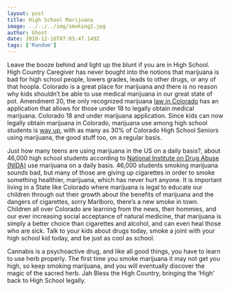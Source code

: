 ```yaml
---
layout: post
title: High School Marijuana
image: ../../../img/smoking2.jpg
author: Ghost
date: 2010-12-16T07:03:47.149Z
tags: ['Random']
---
```


Leave the booze behind and light up the blunt if you are in High School. High Country Caregiver has never bought into the notions that marijuana is bad for high school people, lowers grades, leads to other drugs, or any of that hoopla. Colorado is a great place for marijuana and there is no reason why kids shouldn’t be able to use medical marijuana in our great state of pot. Amendment 20, the only recognized marijuana [law in Colorado](https://www.colorado.gov/) has an application that allows for those under 18 to legally obtain medical marijuana. Colorado 18 and under marijuana application. Since kids can now legally obtain marijuana in Colorado, marijuana use among high school students is [way up](http://www.medpagetoday.com/Blogs/23944), with as many as 30% of Colorado High School Seniors using marijuana, the good stuff too, on a regular basis.

Just how many teens are using marijuana in the US on a daily basis?, about 46,000 high school students according to [National Institute on Drug Abuse (NIDA)](https://www.drugabuse.gov/) use marijuana on a daily basis. 46,000 students smoking marijuana sounds bad, but many of those are giving up cigarettes in order to smoke something healthier, marijuana, which has never hurt anyone. It is important living in a State like Colorado where marijuana is legal to educate our children through out their growth about the benefits of marijuana and the dangers of cigarettes, sorry Marlboro, there’s a new smoke in town. Children all over Colorado are learning from the news, their hommies, and our ever increasing social acceptance of natural medicine, that marijuana is simply a better choice than cigarettes and alcohol, and can even heal those who are sick. Talk to your kids about drugs today, smoke a joint with your high school kid today, and be just as cool as school.

Cannabis is a psychoactive drug, and like all good things, you have to learn to use herb properly. The first time you smoke marijuana it may not get you high, so keep smoking marijuana, and you will eventually discover the magic of the sacred herb. Jah Bless the High Country, bringing the ‘High’ back to High School legally.
